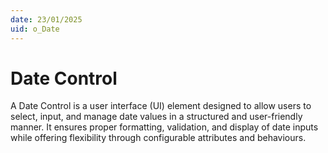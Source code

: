```yaml
---
date: 23/01/2025
uid: o_Date
---
```


# Date Control

A Date Control is a user interface (UI) element designed to allow users to select, input, and manage date values in a structured and user-friendly manner. It ensures proper formatting, validation, and display of date inputs while offering flexibility through configurable attributes and behaviours.
